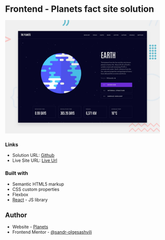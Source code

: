 # Frontend - Planets fact site solution

![screen](./preview.jpg)

### Links

- Solution URL: [Github](https://github.com/sandro-olgesashvili/planets-react)
- Live Site URL: [Live Url](https://sandro-olgesashvili.github.io/planets-react/)

### Built with

- Semantic HTML5 markup
- CSS custom properties
- Flexbox
- [React](https://reactjs.org/) - JS library

## Author

- Website - [Planets](https://sandro-olgesashvili.github.io/planets-react/)
- Frontend Mentor - [@sandr-olgesashvili](https://github.com/sandro-olgesashvili)

